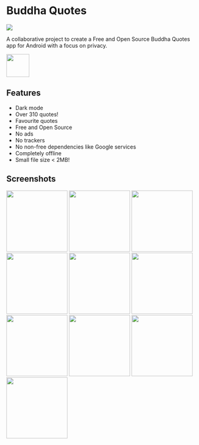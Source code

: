 
# Buddha Quotes

![](https://gitlab.com/bandev/buddha-quotes/-/raw/master/app/src/main/res/mipmap-xxhdpi/ic_launcher_round.webp)

A collaborative project to create a Free and Open Source Buddha Quotes app for Android with a focus on privacy.

<p><a href="https://play.google.com/store/apps/details?id=org.bandev.buddhaquotes"><img src="google-play-badge__2_.png" height="60px"/></a></p>

## Features

- Dark mode
- Over 310 quotes!
- Favourite quotes
- Free and Open Source
- No ads
- No trackers
- No non-free dependencies like Google services
- Completely offline
- Small file size < 2MB!

## Screenshots

[<img src="Screenshots/Screenshot_20200810-170430.jpg" width=160>](Screenshots/Screenshot_20200810-170430.jpg)
[<img src="Screenshots/Screenshot_20200810-170440.jpg" width=160>](Screenshots/Screenshot_20200810-170440.jpg)
[<img src="Screenshots/Screenshot_20200810-170445.jpg" width=160>](Screenshots/Screenshot_20200810-170445.jpg)
[<img src="Screenshots/Screenshot_20200810-170434.jpg" width=160>](Screenshots/Screenshot_20200810-170434.jpg)
[<img src="Screenshots/Screenshot_20200810-170454.jpg" width=160>](Screenshots/Screenshot_20200810-170454.jpg)
[<img src="Screenshots/Screenshot_20200810-170506.jpg" width=160>](Screenshots/Screenshot_20200810-170506.jpg)
[<img src="Screenshots/Screenshot_20200810-170511.jpg" width=160>](Screenshots/Screenshot_20200810-170511.jpg)
[<img src="Screenshots/Screenshot_20200810-170514.jpg" width=160>](Screenshots/Screenshot_20200810-170514.jpg)
[<img src="Screenshots/Screenshot_20200810-170501.jpg" width=160>](Screenshots/Screenshot_20200810-170501.jpg)
[<img src="Screenshots/Screenshot_20200810-170503.jpg" width=160>](Screenshots/Screenshot_20200810-170503.jpg)